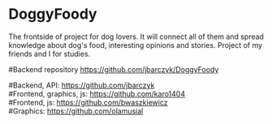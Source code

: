# DoggyFoody
The frontside of project for dog lovers. It will connect all of them and spread knowledge about dog's food, interesting opinions and stories. Project of my friends and I for studies.

#Backend repository https://github.com/jbarczyk/DoggyFoody  

#Backend, API: https://github.com/jbarczyk  
#Frontend, graphics, js: https://github.com/karo1404  
#Frontend, js: https://github.com/bwaszkiewicz  
#Graphics: https://github.com/olamusial  
